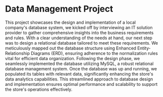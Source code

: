 # Data Management Project
This project showcases the design and implementation of a local company's database system, we kicked off by interviewing an IT solution provider to gather comprehensive insights into the business requirements and rules. With a clear understanding of the needs at hand, our next step was to design a relational database tailored to meet these requirements. We meticulously mapped out the database structure using Enhanced Entity-Relationship Diagrams (ERD), ensuring adherence to the normalization rules vital for efficient data organization. Following the design phase, we seamlessly implemented the database utilizing MySQL, a robust relational database management system. Once the database was up and running, we populated its tables with relevant data, significantly enhancing the store's data analytics capabilities. This streamlined approach to database design and implementation ensures optimal performance and scalability to support the store's operations effectively.
